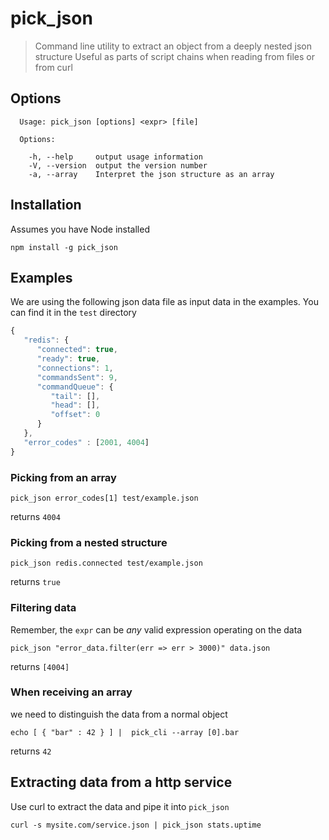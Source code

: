# pick_json
> Command line utility to extract an object from a deeply nested json structure
> Useful as parts of script chains when reading from files or from curl

## Options
```
  Usage: pick_json [options] <expr> [file]

  Options:

    -h, --help     output usage information
    -V, --version  output the version number
    -a, --array    Interpret the json structure as an array
```

## Installation
Assumes you have Node installed
```
npm install -g pick_json
```

## Examples

We are using the following json data file as input data in the examples. You can find it in the `test` directory
```javascript
{
   "redis": {
      "connected": true,
      "ready": true,
      "connections": 1,
      "commandsSent": 9,
      "commandQueue": {
         "tail": [],
         "head": [],
         "offset": 0
      }
   },
   "error_codes" : [2001, 4004]
}
```

### Picking from an array
```
pick_json error_codes[1] test/example.json
```
 returns `4004`

### Picking from a nested structure
```
pick_json redis.connected test/example.json
```
returns `true`

### Filtering data
Remember, the `expr` can be *any* valid expression operating on the data
```
pick_json "error_data.filter(err => err > 3000)" data.json
```
returns `[4004]`

### When receiving an array
we need to distinguish the data from a normal object 
```
echo [ { "bar" : 42 } ] |  pick_cli --array [0].bar 
```
returns `42`

## Extracting data from a http service
Use curl to extract the data and pipe it into `pick_json`

```
curl -s mysite.com/service.json | pick_json stats.uptime 
```

